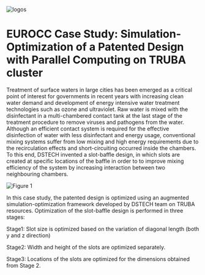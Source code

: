 ![logos](https://user-images.githubusercontent.com/30440239/133421092-b6e22afc-0e28-4d0e-9c64-f1294ed0bbbe.png)

# EUROCC Case Study: Simulation-Optimization of a Patented Design with Parallel Computing on TRUBA cluster

Treatment of surface waters in large cities has been emerged as a critical point of interest for governments in recent years with increasing clean water demand and development of energy intensive water treatment technologies such as ozone and ultraviolet. Raw water is mixed with the disinfectant in a multi-chambered contact tank at the last stage of the treatment procedure to remove viruses and pathogens from the water. Although an efficient contact system is required for the effective disinfection of water with less disinfectant and energy usage, conventional mixing systems suffer from low mixing and high energy requirements due to the recirculation effects and short-circuiting occurred inside the chambers. To this end, DSTECH invented a slot-baffle design, in which slots are created at specific locations of the baffle in order to to improve mixing efficiency of the system by increasing interaction between two neighbouring chambers. 

![Figure 1](https://user-images.githubusercontent.com/30440239/133422087-75510ae3-89fb-4397-b744-1eb514a6fe96.png)

In this case study, the patented design is optimized using an augmented simulation-optimization framework developed by DSTECH team on TRUBA resources. Optimization of the slot-baffle design is performed in three stages: 

Stage1: Slot size is optimized based on the variation of diagonal length (both y and z direction)

Stage2: Width and height of the slots are optimized separately.

Stage3: Locations of the slots are optimized for the dimensions obtained from Stage 2.
